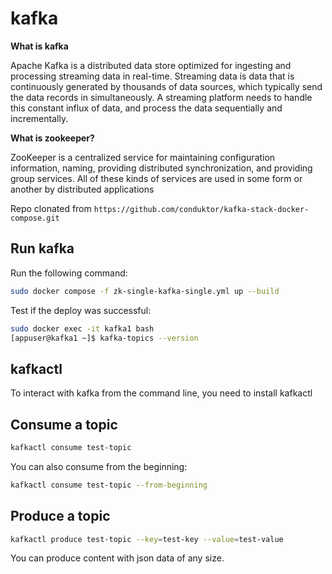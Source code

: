 # kafka

**What is kafka**

Apache Kafka is a distributed data store optimized for ingesting and processing streaming data in real-time. Streaming data is data that is continuously generated by thousands of data sources, which typically send the data records in simultaneously. A streaming platform needs to handle this constant influx of data, and process the data sequentially and incrementally.

**What is zookeeper?**

ZooKeeper is a centralized service for maintaining configuration information, naming, providing distributed synchronization, and providing group services. All of these kinds of services are used in some form or another by distributed applications

Repo clonated from `https://github.com/conduktor/kafka-stack-docker-compose.git`

## Run kafka

Run the following command:
```bash
sudo docker compose -f zk-single-kafka-single.yml up --build
```

Test if the deploy was successful:
```bash
sudo docker exec -it kafka1 bash
[appuser@kafka1 ~]$ kafka-topics --version
```

## kafkactl

To interact with kafka from the command line, you need to install kafkactl

## Consume a topic
```bash
kafkactl consume test-topic
```
You can also consume from the beginning:
```bash
kafkactl consume test-topic --from-beginning
```

## Produce a topic
```bash
kafkactl produce test-topic --key=test-key --value=test-value
```
You can produce content with json data of any size.
